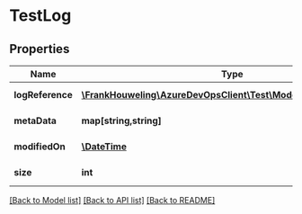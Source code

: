 # TestLog

## Properties
Name | Type | Description | Notes
------------ | ------------- | ------------- | -------------
**logReference** | [**\FrankHouweling\AzureDevOpsClient\Test\Model\TestLogReference**](TestLogReference.md) | Test Log Context run, build | [optional] 
**metaData** | **map[string,string]** | Meta data for Log file | [optional] 
**modifiedOn** | [**\DateTime**](\DateTime.md) | LastUpdatedDate for Log file | [optional] 
**size** | **int** | Size in Bytes for Log file | [optional] 

[[Back to Model list]](../README.md#documentation-for-models) [[Back to API list]](../README.md#documentation-for-api-endpoints) [[Back to README]](../README.md)


